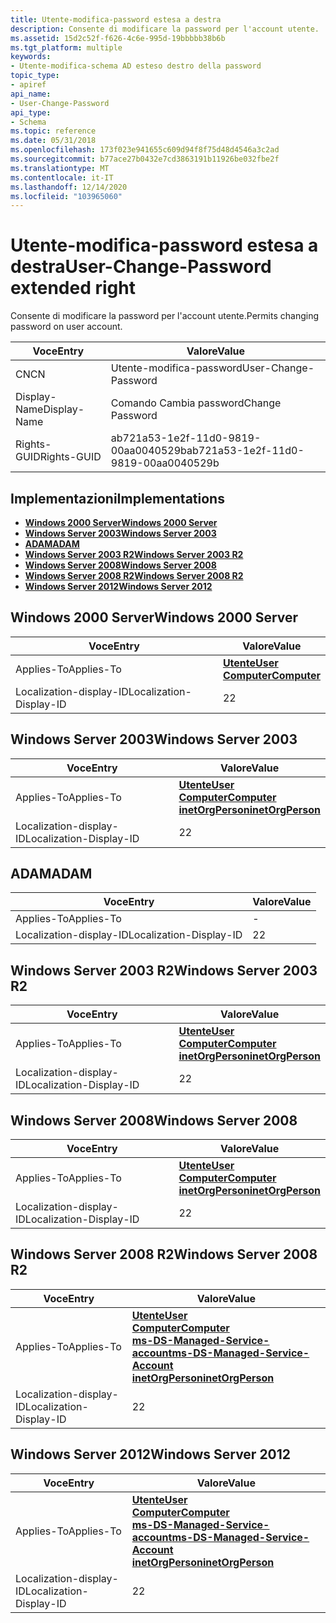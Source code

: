 ```yaml
---
title: Utente-modifica-password estesa a destra
description: Consente di modificare la password per l'account utente.
ms.assetid: 15d2c52f-f626-4c6e-995d-19bbbbb38b6b
ms.tgt_platform: multiple
keywords:
- Utente-modifica-schema AD esteso destro della password
topic_type:
- apiref
api_name:
- User-Change-Password
api_type:
- Schema
ms.topic: reference
ms.date: 05/31/2018
ms.openlocfilehash: 173f023e941655c609d94f8f75d48d4546a3c2ad
ms.sourcegitcommit: b77ace27b0432e7cd3863191b11926be032fbe2f
ms.translationtype: MT
ms.contentlocale: it-IT
ms.lasthandoff: 12/14/2020
ms.locfileid: "103965060"
---
```

# <a name="user-change-password-extended-right"></a><span data-ttu-id="16010-104">Utente-modifica-password estesa a destra</span><span class="sxs-lookup"><span data-stu-id="16010-104">User-Change-Password extended right</span></span>

<span data-ttu-id="16010-105">Consente di modificare la password per l'account utente.</span><span class="sxs-lookup"><span data-stu-id="16010-105">Permits changing password on user account.</span></span>



| <span data-ttu-id="16010-106">Voce</span><span class="sxs-lookup"><span data-stu-id="16010-106">Entry</span></span> | <span data-ttu-id="16010-107">Valore</span><span class="sxs-lookup"><span data-stu-id="16010-107">Value</span></span> |
|--------------|--------------------------------------|
| <span data-ttu-id="16010-108">CN</span><span class="sxs-lookup"><span data-stu-id="16010-108">CN</span></span>           | <span data-ttu-id="16010-109">Utente-modifica-password</span><span class="sxs-lookup"><span data-stu-id="16010-109">User-Change-Password</span></span>                 |
| <span data-ttu-id="16010-110">Display-Name</span><span class="sxs-lookup"><span data-stu-id="16010-110">Display-Name</span></span> | <span data-ttu-id="16010-111">Comando Cambia password</span><span class="sxs-lookup"><span data-stu-id="16010-111">Change Password</span></span>                      |
| <span data-ttu-id="16010-112">Rights-GUID</span><span class="sxs-lookup"><span data-stu-id="16010-112">Rights-GUID</span></span>  | <span data-ttu-id="16010-113">ab721a53-1e2f-11d0-9819-00aa0040529b</span><span class="sxs-lookup"><span data-stu-id="16010-113">ab721a53-1e2f-11d0-9819-00aa0040529b</span></span> |



## <a name="implementations"></a><span data-ttu-id="16010-114">Implementazioni</span><span class="sxs-lookup"><span data-stu-id="16010-114">Implementations</span></span>

-   [<span data-ttu-id="16010-115">**Windows 2000 Server**</span><span class="sxs-lookup"><span data-stu-id="16010-115">**Windows 2000 Server**</span></span>](#windows-2000-server)
-   [<span data-ttu-id="16010-116">**Windows Server 2003**</span><span class="sxs-lookup"><span data-stu-id="16010-116">**Windows Server 2003**</span></span>](#windows-server-2003)
-   [<span data-ttu-id="16010-117">**ADAM**</span><span class="sxs-lookup"><span data-stu-id="16010-117">**ADAM**</span></span>](#adam)
-   [<span data-ttu-id="16010-118">**Windows Server 2003 R2**</span><span class="sxs-lookup"><span data-stu-id="16010-118">**Windows Server 2003 R2**</span></span>](#windows-server-2003-r2)
-   [<span data-ttu-id="16010-119">**Windows Server 2008**</span><span class="sxs-lookup"><span data-stu-id="16010-119">**Windows Server 2008**</span></span>](#windows-server-2008)
-   [<span data-ttu-id="16010-120">**Windows Server 2008 R2**</span><span class="sxs-lookup"><span data-stu-id="16010-120">**Windows Server 2008 R2**</span></span>](#windows-server-2008-r2)
-   [<span data-ttu-id="16010-121">**Windows Server 2012**</span><span class="sxs-lookup"><span data-stu-id="16010-121">**Windows Server 2012**</span></span>](#windows-server-2012)

## <a name="windows-2000-server"></a><span data-ttu-id="16010-122">Windows 2000 Server</span><span class="sxs-lookup"><span data-stu-id="16010-122">Windows 2000 Server</span></span>



| <span data-ttu-id="16010-123">Voce</span><span class="sxs-lookup"><span data-stu-id="16010-123">Entry</span></span> | <span data-ttu-id="16010-124">Valore</span><span class="sxs-lookup"><span data-stu-id="16010-124">Value</span></span> |
|-------------------------|-----------------------------------------------------------------------------|
| <span data-ttu-id="16010-125">Applies-To</span><span class="sxs-lookup"><span data-stu-id="16010-125">Applies-To</span></span>              | [<span data-ttu-id="16010-126">**Utente**</span><span class="sxs-lookup"><span data-stu-id="16010-126">**User**</span></span>](c-user.md)<br/> [<span data-ttu-id="16010-127">**Computer**</span><span class="sxs-lookup"><span data-stu-id="16010-127">**Computer**</span></span>](c-computer.md)<br/> |
| <span data-ttu-id="16010-128">Localization-display-ID</span><span class="sxs-lookup"><span data-stu-id="16010-128">Localization-Display-ID</span></span> | <span data-ttu-id="16010-129">2</span><span class="sxs-lookup"><span data-stu-id="16010-129">2</span></span>                                                                           |



## <a name="windows-server-2003"></a><span data-ttu-id="16010-130">Windows Server 2003</span><span class="sxs-lookup"><span data-stu-id="16010-130">Windows Server 2003</span></span>



| <span data-ttu-id="16010-131">Voce</span><span class="sxs-lookup"><span data-stu-id="16010-131">Entry</span></span> | <span data-ttu-id="16010-132">Valore</span><span class="sxs-lookup"><span data-stu-id="16010-132">Value</span></span> |
|-------------------------|---------------------------------------------------------------------------------------------------------------------------------|
| <span data-ttu-id="16010-133">Applies-To</span><span class="sxs-lookup"><span data-stu-id="16010-133">Applies-To</span></span>              | [<span data-ttu-id="16010-134">**Utente**</span><span class="sxs-lookup"><span data-stu-id="16010-134">**User**</span></span>](c-user.md)<br/> [<span data-ttu-id="16010-135">**Computer**</span><span class="sxs-lookup"><span data-stu-id="16010-135">**Computer**</span></span>](c-computer.md)<br/> [<span data-ttu-id="16010-136">**inetOrgPerson**</span><span class="sxs-lookup"><span data-stu-id="16010-136">**inetOrgPerson**</span></span>](c-inetorgperson.md)<br/> |
| <span data-ttu-id="16010-137">Localization-display-ID</span><span class="sxs-lookup"><span data-stu-id="16010-137">Localization-Display-ID</span></span> | <span data-ttu-id="16010-138">2</span><span class="sxs-lookup"><span data-stu-id="16010-138">2</span></span>                                                                                                                               |



## <a name="adam"></a><span data-ttu-id="16010-139">ADAM</span><span class="sxs-lookup"><span data-stu-id="16010-139">ADAM</span></span>



| <span data-ttu-id="16010-140">Voce</span><span class="sxs-lookup"><span data-stu-id="16010-140">Entry</span></span> | <span data-ttu-id="16010-141">Valore</span><span class="sxs-lookup"><span data-stu-id="16010-141">Value</span></span> |
|-------------------------|-----|
| <span data-ttu-id="16010-142">Applies-To</span><span class="sxs-lookup"><span data-stu-id="16010-142">Applies-To</span></span>              | \-  |
| <span data-ttu-id="16010-143">Localization-display-ID</span><span class="sxs-lookup"><span data-stu-id="16010-143">Localization-Display-ID</span></span> | <span data-ttu-id="16010-144">2</span><span class="sxs-lookup"><span data-stu-id="16010-144">2</span></span>   |



## <a name="windows-server-2003-r2"></a><span data-ttu-id="16010-145">Windows Server 2003 R2</span><span class="sxs-lookup"><span data-stu-id="16010-145">Windows Server 2003 R2</span></span>



| <span data-ttu-id="16010-146">Voce</span><span class="sxs-lookup"><span data-stu-id="16010-146">Entry</span></span> | <span data-ttu-id="16010-147">Valore</span><span class="sxs-lookup"><span data-stu-id="16010-147">Value</span></span> |
|-------------------------|---------------------------------------------------------------------------------------------------------------------------------|
| <span data-ttu-id="16010-148">Applies-To</span><span class="sxs-lookup"><span data-stu-id="16010-148">Applies-To</span></span>              | [<span data-ttu-id="16010-149">**Utente**</span><span class="sxs-lookup"><span data-stu-id="16010-149">**User**</span></span>](c-user.md)<br/> [<span data-ttu-id="16010-150">**Computer**</span><span class="sxs-lookup"><span data-stu-id="16010-150">**Computer**</span></span>](c-computer.md)<br/> [<span data-ttu-id="16010-151">**inetOrgPerson**</span><span class="sxs-lookup"><span data-stu-id="16010-151">**inetOrgPerson**</span></span>](c-inetorgperson.md)<br/> |
| <span data-ttu-id="16010-152">Localization-display-ID</span><span class="sxs-lookup"><span data-stu-id="16010-152">Localization-Display-ID</span></span> | <span data-ttu-id="16010-153">2</span><span class="sxs-lookup"><span data-stu-id="16010-153">2</span></span>                                                                                                                               |



## <a name="windows-server-2008"></a><span data-ttu-id="16010-154">Windows Server 2008</span><span class="sxs-lookup"><span data-stu-id="16010-154">Windows Server 2008</span></span>



| <span data-ttu-id="16010-155">Voce</span><span class="sxs-lookup"><span data-stu-id="16010-155">Entry</span></span> | <span data-ttu-id="16010-156">Valore</span><span class="sxs-lookup"><span data-stu-id="16010-156">Value</span></span> |
|-------------------------|---------------------------------------------------------------------------------------------------------------------------------|
| <span data-ttu-id="16010-157">Applies-To</span><span class="sxs-lookup"><span data-stu-id="16010-157">Applies-To</span></span>              | [<span data-ttu-id="16010-158">**Utente**</span><span class="sxs-lookup"><span data-stu-id="16010-158">**User**</span></span>](c-user.md)<br/> [<span data-ttu-id="16010-159">**Computer**</span><span class="sxs-lookup"><span data-stu-id="16010-159">**Computer**</span></span>](c-computer.md)<br/> [<span data-ttu-id="16010-160">**inetOrgPerson**</span><span class="sxs-lookup"><span data-stu-id="16010-160">**inetOrgPerson**</span></span>](c-inetorgperson.md)<br/> |
| <span data-ttu-id="16010-161">Localization-display-ID</span><span class="sxs-lookup"><span data-stu-id="16010-161">Localization-Display-ID</span></span> | <span data-ttu-id="16010-162">2</span><span class="sxs-lookup"><span data-stu-id="16010-162">2</span></span>                                                                                                                               |



## <a name="windows-server-2008-r2"></a><span data-ttu-id="16010-163">Windows Server 2008 R2</span><span class="sxs-lookup"><span data-stu-id="16010-163">Windows Server 2008 R2</span></span>



| <span data-ttu-id="16010-164">Voce</span><span class="sxs-lookup"><span data-stu-id="16010-164">Entry</span></span> | <span data-ttu-id="16010-165">Valore</span><span class="sxs-lookup"><span data-stu-id="16010-165">Value</span></span> |
|-------------------------|------------------------------------------------------------------------------------------------------------------------------------------------------------------------------------------------------------------|
| <span data-ttu-id="16010-166">Applies-To</span><span class="sxs-lookup"><span data-stu-id="16010-166">Applies-To</span></span>              | [<span data-ttu-id="16010-167">**Utente**</span><span class="sxs-lookup"><span data-stu-id="16010-167">**User**</span></span>](c-user.md)<br/> [<span data-ttu-id="16010-168">**Computer**</span><span class="sxs-lookup"><span data-stu-id="16010-168">**Computer**</span></span>](c-computer.md)<br/> [<span data-ttu-id="16010-169">**ms-DS-Managed-Service-account**</span><span class="sxs-lookup"><span data-stu-id="16010-169">**ms-DS-Managed-Service-Account**</span></span>](c-msds-managedserviceaccount.md)<br/> [<span data-ttu-id="16010-170">**inetOrgPerson**</span><span class="sxs-lookup"><span data-stu-id="16010-170">**inetOrgPerson**</span></span>](c-inetorgperson.md)<br/> |
| <span data-ttu-id="16010-171">Localization-display-ID</span><span class="sxs-lookup"><span data-stu-id="16010-171">Localization-Display-ID</span></span> | <span data-ttu-id="16010-172">2</span><span class="sxs-lookup"><span data-stu-id="16010-172">2</span></span>                                                                                                                                                                                                                |



## <a name="windows-server-2012"></a><span data-ttu-id="16010-173">Windows Server 2012</span><span class="sxs-lookup"><span data-stu-id="16010-173">Windows Server 2012</span></span>



| <span data-ttu-id="16010-174">Voce</span><span class="sxs-lookup"><span data-stu-id="16010-174">Entry</span></span> | <span data-ttu-id="16010-175">Valore</span><span class="sxs-lookup"><span data-stu-id="16010-175">Value</span></span> |
|-------------------------|------------------------------------------------------------------------------------------------------------------------------------------------------------------------------------------------------------------|
| <span data-ttu-id="16010-176">Applies-To</span><span class="sxs-lookup"><span data-stu-id="16010-176">Applies-To</span></span>              | [<span data-ttu-id="16010-177">**Utente**</span><span class="sxs-lookup"><span data-stu-id="16010-177">**User**</span></span>](c-user.md)<br/> [<span data-ttu-id="16010-178">**Computer**</span><span class="sxs-lookup"><span data-stu-id="16010-178">**Computer**</span></span>](c-computer.md)<br/> [<span data-ttu-id="16010-179">**ms-DS-Managed-Service-account**</span><span class="sxs-lookup"><span data-stu-id="16010-179">**ms-DS-Managed-Service-Account**</span></span>](c-msds-managedserviceaccount.md)<br/> [<span data-ttu-id="16010-180">**inetOrgPerson**</span><span class="sxs-lookup"><span data-stu-id="16010-180">**inetOrgPerson**</span></span>](c-inetorgperson.md)<br/> |
| <span data-ttu-id="16010-181">Localization-display-ID</span><span class="sxs-lookup"><span data-stu-id="16010-181">Localization-Display-ID</span></span> | <span data-ttu-id="16010-182">2</span><span class="sxs-lookup"><span data-stu-id="16010-182">2</span></span>                                                                                                                                                                                                                |



 

 





